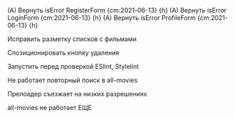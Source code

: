 (A) Вернуть isError RegisterForm  {cm:2021-06-13} {h}
(A) Вернуть isError LoginForm {cm:2021-06-13} {h}
(A) Вернуть isError ProfileForm {cm:2021-06-13} {h}

Исправить разметку списков с фильмами 

Спозиционировать кнопку удаления

Запустить перед проверкой ESlint, Stylelint

Не работает повторный поиск в all-movies

Прелоадер съезжает на низких разрешениях

all-movies не работает ЕЩЕ

